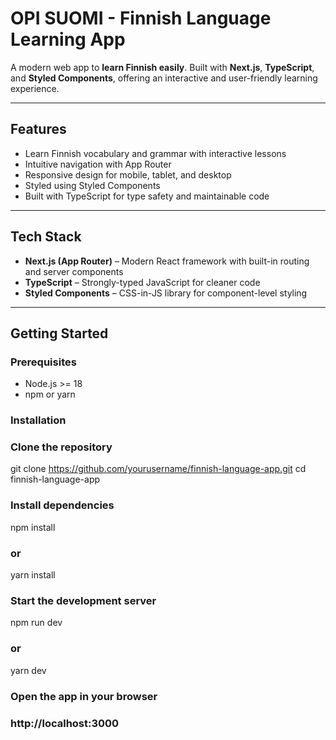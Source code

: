 # OPI SUOMI - Finnish Language Learning App

A modern web app to **learn Finnish easily**. Built with **Next.js**, **TypeScript**, and **Styled Components**, offering an interactive and user-friendly learning experience.

---

## Features

- Learn Finnish vocabulary and grammar with interactive lessons
- Intuitive navigation with App Router
- Responsive design for mobile, tablet, and desktop
- Styled using Styled Components
- Built with TypeScript for type safety and maintainable code

---

## Tech Stack

- **Next.js (App Router)** – Modern React framework with built-in routing and server components
- **TypeScript** – Strongly-typed JavaScript for cleaner code
- **Styled Components** – CSS-in-JS library for component-level styling

---

## Getting Started

### Prerequisites

- Node.js >= 18
- npm or yarn

### Installation

### Clone the repository
git clone https://github.com/yourusername/finnish-language-app.git
cd finnish-language-app

### Install dependencies
npm install
### or
yarn install

### Start the development server
npm run dev
### or
yarn dev

### Open the app in your browser
### http://localhost:3000


